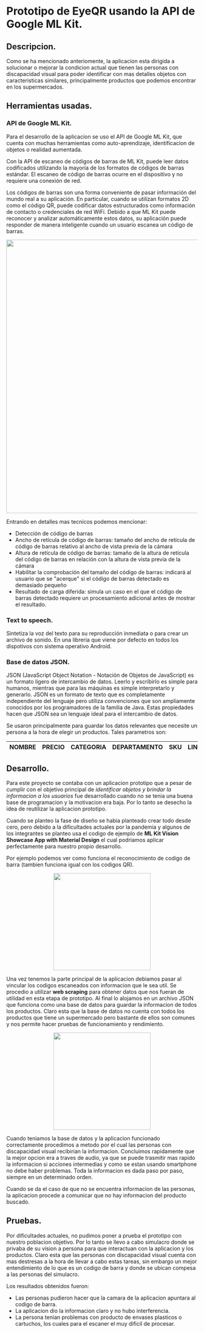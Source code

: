 # Prototipo de EyeQR usando la API de Google ML Kit.

## Descripcion.
Como se ha mencionado anteriomente, la aplicacion esta dirigida a solucionar o mejorar la condicion actual que tienen las personas con discapacidad visual para poder identificar con mas detalles objetos con caracteristicas similares, principalmente productos que podemos encontrar en los supermercados.

## Herramientas usadas.
### API de Google ML Kit.
Para el desarrollo de la aplicacion se uso el API de Google ML Kit, que cuenta con muchas herramientas como auto-aprendizaje, identificacion de objetos o realidad aumentada.

Con la API de escaneo de códigos de barras de ML Kit, puede leer datos codificados utilizando la mayoría de los formatos de códigos de barras estándar. El escaneo de código de barras ocurre en el dispositivo y no requiere una conexión de red.

Los códigos de barras son una forma conveniente de pasar información del mundo real a su aplicación. En particular, cuando se utilizan formatos 2D como el código QR, puede codificar datos estructurados como información de contacto o credenciales de red WiFi. Debido a que ML Kit puede reconocer y analizar automáticamente estos datos, su aplicación puede responder de manera inteligente cuando un usuario escanea un código de barras.

<p align="center">
  <img src="https://i.imgur.com/4e4csFD.png" width="720"/>
</p>


Entrando en detalles mas tecnicos podemos mencionar:
- Detección de código de barras
- Ancho de retícula de código de barras: tamaño del ancho de retícula de código de barras relativo al ancho de vista previa de la cámara
- Altura de retícula de código de barras: tamaño de la altura de retícula del código de barras en relación con la altura de vista previa de la cámara
- Habilitar la comprobación del tamaño del código de barras: indicará al usuario que se "acerque" si el código de barras detectado es demasiado pequeño
- Resultado de carga diferida: simula un caso en el que el código de barras detectado requiere un procesamiento adicional antes de mostrar el resultado.

### Text to speech.
Sintetiza la voz del texto para su reproducción inmediata o para crear un archivo de sonido. En una libreria que viene por defecto en todos los dispotivos con sistema operativo Android.

### Base de datos JSON.
JSON (JavaScript Object Notation - Notación de Objetos de JavaScript) es un formato ligero de intercambio de datos. Leerlo y escribirlo es simple para humanos, mientras que para las máquinas es simple interpretarlo y generarlo. JSON es un formato de texto que es completamente independiente del lenguaje pero utiliza convenciones que son ampliamente conocidos por los programadores de la familia de Java. Estas propiedades hacen que JSON sea un lenguaje ideal para el intercambio de datos.

Se usaron principalmente para guardar los datos relevantes que necesite un persona a la hora de elegir un productos. Tales parametros son:

|NOMBRE          |PRECIO  |CATEGORIA  |DEPARTAMENTO |SKU  |LINK |
|----------------|--------|-----------|-------------|-----|-----|

## Desarrollo.
Para este proyecto se contaba con un aplicacion prototipo que a pesar de cumplir con el objetivo principal de *identificar objetos y brindar la informacion a los usuarios* fue desarrollado cuando no se tenia una buena base de programacion y la motivacion era baja. Por lo tanto se desecho la idea de reutilizar la aplicacion prototipo.

Cuando se planteo la fase de diseño se habia planteado crear todo desde cero, pero debido a la dificultades actuales por la pandemia y algunos de los integrantes se planteo usa el codigo de ejemplo de **ML Kit Vision Showcase App with Material Design** el cual podriamos aplicar perfectamente para nuestro propio desarrollo.

Por ejemplo podemos ver como funciona el reconocimiento de codigo de barra (tambien funciona igual con los codigos QR).
<p align="center">
  <img src="https://github.com/googlesamples/mlkit/raw/master/android/material-showcase/screenshots/live_barcode.gif" width="256"/> 
</p>

Una vez tenemos la parte principal de la aplicacion debiamos pasar al vincular los codigos escaneados con informacion que le sea util. 
Se procedio a utilizar **web scraping** para obtener datos que nos fueran de utilidad en esta etapa de prototipo. Al final lo alojamos en un archivo JSON que funciona como una base de datos para guardar la informacion de todos los productos. Claro esta que la base de datos no cuenta con todos los productos que tiene un supermercado pero bastante de ellos son comunes y nos permite hacer pruebas de funcionamiento y rendimiento.

<p align="center">
  <img src="https://i.imgur.com/JTLcJ3a.gif" width="256"/>
</p>

Cuando teniamos la base de datos y la aplicacion funcionado correctamente procedimos a metodo por el cual las personas con discapacidad visual recibirian la informacion. Concluimos rapidamente que la mejor opcion era a traves de audio, ya que se puede trasmitir mas rapido la informacion si acciones intermedias y como se estan usando smartphone no debe haber problemas. Toda la informacion es dada paso por paso, siempre en un determinado orden.

Cuando se da el caso de que no se encuentra informacion de las personas, la aplicacion procede a comunicar que no hay informacion del producto buscado.

## Pruebas.
Por dificultades actuales, no pudimos poner a prueba el prototipo con nuestro poblacion objetivo. Por lo tanto se llevo a cabo simulacro donde se privaba de su vision a persona para que interactuan con la aplicacion y los productos. Claro esta que las personas con discapacidad visual cuenta con mas destresas a la hora de llevar a cabo estas tareas, sin embargo un mejor entendimiento de lo que es un codigo de barra y donde se ubican compesa a las personas del simulacro.

Los resultados obtenidos fueron:
- Las personas pudieron hacer que la camara de la aplicacion apuntara al codigo de barra.
- La aplicacion dio la informacion claro y no hubo interferencia.
- La persona tenian problemas con producto de envases plasticos o cartuchos, los cuales para el escaner el muy dificil de procesar.


